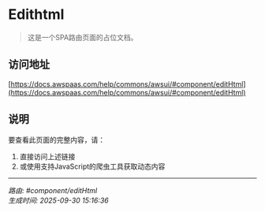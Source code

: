# Edithtml

> 这是一个SPA路由页面的占位文档。

## 访问地址

[https://docs.awspaas.com/help/commons/awsui/#component/editHtml](https://docs.awspaas.com/help/commons/awsui/#component/editHtml)

## 说明

要查看此页面的完整内容，请：

1. 直接访问上述链接
2. 或使用支持JavaScript的爬虫工具获取动态内容

---

*路由: #component/editHtml*  
*生成时间: 2025-09-30 15:16:36*
